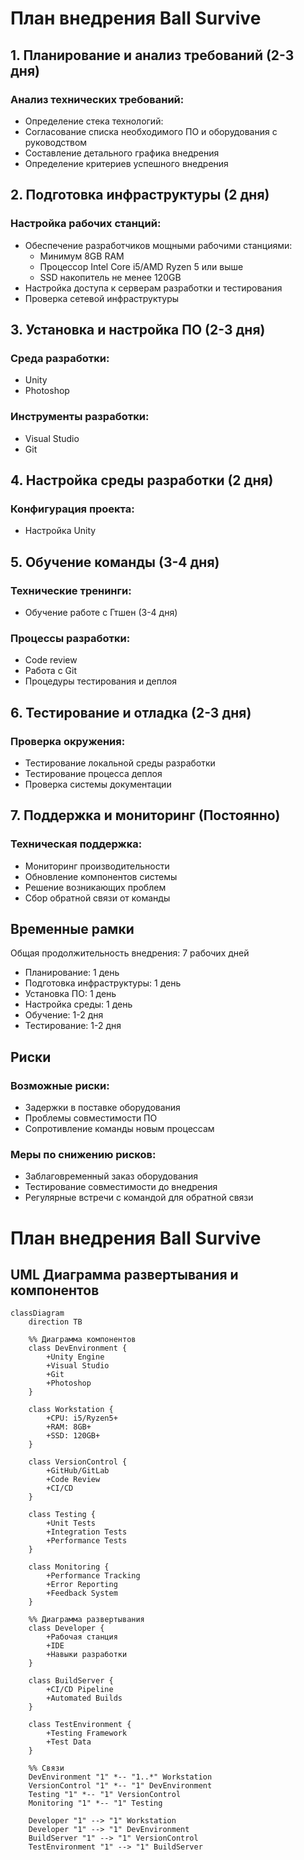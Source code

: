 # План внедрения Ball Survive

## 1. Планирование и анализ требований (2-3 дня)

### Анализ технических требований:
- Определение стека технологий:
- Согласование списка необходимого ПО и оборудования с руководством
- Составление детального графика внедрения
- Определение критериев успешного внедрения

## 2. Подготовка инфраструктуры (2 дня)

### Настройка рабочих станций:
- Обеспечение разработчиков мощными рабочими станциями:
  - Минимум 8GB RAM
  - Процессор Intel Core i5/AMD Ryzen 5 или выше
  - SSD накопитель не менее 120GB
- Настройка доступа к серверам разработки и тестирования
- Проверка сетевой инфраструктуры

## 3. Установка и настройка ПО (2-3 дня)

### Среда разработки:
- Unity
- Photoshop

### Инструменты разработки:
- Visual Studio
- Git

## 4. Настройка среды разработки (2 дня)

### Конфигурация проекта:
- Настройка Unity

## 5. Обучение команды (3-4 дня)

### Технические тренинги:
- Обучение работе с Гтшен (3-4 дня)

### Процессы разработки:
- Code review
- Работа с Git
- Процедуры тестирования и деплоя

## 6. Тестирование и отладка (2-3 дня)

### Проверка окружения:
- Тестирование локальной среды разработки
- Тестирование процесса деплоя
- Проверка системы документации

## 7. Поддержка и мониторинг (Постоянно)

### Техническая поддержка:
- Мониторинг производительности
- Обновление компонентов системы
- Решение возникающих проблем
- Сбор обратной связи от команды

## Временные рамки

Общая продолжительность внедрения: 7 рабочих дней

- Планирование: 1 день
- Подготовка инфраструктуры: 1 день
- Установка ПО: 1 день
- Настройка среды: 1 день
- Обучение: 1-2 дня
- Тестирование: 1-2 дня

## Риски

### Возможные риски:
- Задержки в поставке оборудования
- Проблемы совместимости ПО
- Сопротивление команды новым процессам

### Меры по снижению рисков:
- Заблаговременный заказ оборудования
- Тестирование совместимости до внедрения
- Регулярные встречи с командой для обратной связи


# План внедрения Ball Survive

## UML Диаграмма развертывания и компонентов

```mermaid
classDiagram
    direction TB

    %% Диаграмма компонентов
    class DevEnvironment {
        +Unity Engine
        +Visual Studio
        +Git
        +Photoshop
    }

    class Workstation {
        +CPU: i5/Ryzen5+
        +RAM: 8GB+
        +SSD: 120GB+
    }

    class VersionControl {
        +GitHub/GitLab
        +Code Review
        +CI/CD
    }

    class Testing {
        +Unit Tests
        +Integration Tests
        +Performance Tests
    }

    class Monitoring {
        +Performance Tracking
        +Error Reporting
        +Feedback System
    }

    %% Диаграмма развертывания
    class Developer {
        +Рабочая станция
        +IDE
        +Навыки разработки
    }

    class BuildServer {
        +CI/CD Pipeline
        +Automated Builds
    }

    class TestEnvironment {
        +Testing Framework
        +Test Data
    }

    %% Связи
    DevEnvironment "1" *-- "1..*" Workstation
    VersionControl "1" *-- "1" DevEnvironment
    Testing "1" *-- "1" VersionControl
    Monitoring "1" *-- "1" Testing

    Developer "1" --> "1" Workstation
    Developer "1" --> "1" DevEnvironment
    BuildServer "1" --> "1" VersionControl
    TestEnvironment "1" --> "1" BuildServer
```
